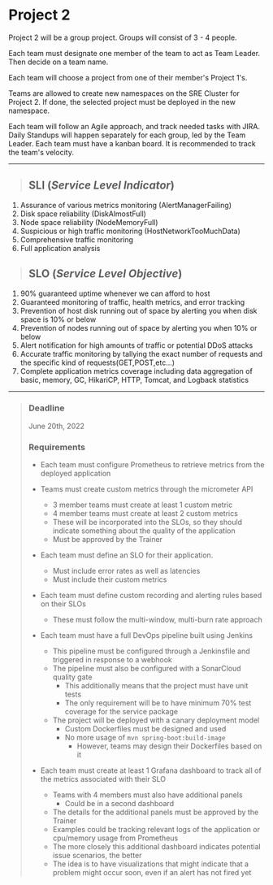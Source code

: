 # Project 2

Project 2 will be a group project. Groups will consist of 3 - 4 people.

Each team must designate one member of the team to act as Team Leader. Then decide on a team name.

Each team will choose a project from one of their member's Project 1's.

Teams are allowed to create new namespaces on the SRE Cluster for Project 2.
If done, the selected project must be deployed in the new namespace.

Each team will follow an Agile approach, and track needed tasks with JIRA. Daily Standups will happen separately for each group, led by the Team Leader. Each team must have a kanban board.
It is recommended to track the team's velocity.
___
>## SLI (_Service Level Indicator_)
1) Assurance of various metrics monitoring (AlertManagerFailing)
2) Disk space reliability (DiskAlmostFull)
3) Node space reliability (NodeMemoryFull)
4) Suspicious or high traffic monitoring (HostNetworkTooMuchData)
5) Comprehensive traffic monitoring
6) Full application analysis
>## SLO (_Service Level Objective_)
1) 90% guaranteed uptime whenever we can afford to host
2) Guaranteed monitoring of traffic, health metrics, and error tracking 
3) Prevention of host disk running out of space by alerting you when disk space is 10% or below
4) Prevention of nodes running out of space by alerting you when 10% or below
5) Alert notification for high amounts of traffic or potential DDoS attacks
6) Accurate traffic monitoring by tallying the exact number of requests and the specific kind of requests(GET,POST,etc...)
7) Complete application metrics coverage including data aggregation of basic, memory, GC, HikariCP, HTTP, Tomcat, and Logback statistics
____
>### Deadline
>June 20th, 2022
>
>### Requirements
>
>- Each team must configure Prometheus to retrieve metrics from the deployed application
>
>- Teams must create custom metrics through the micrometer API
>    - 3 member teams must create at least 1 custom metric
>    - 4 member teams must create at least 2 custom metrics
>    - These will be incorporated into the SLOs, so they should indicate something about the quality of the application
>    - Must be approved by the Trainer
>
>- Each team must define an SLO for their application.
>    - Must include error rates as well as latencies
>    - Must include their custom metrics
>
>- Each team must define custom recording and alerting rules based on their SLOs
>    - These must follow the multi-window, multi-burn rate approach
>
>- Each team must have a full DevOps pipeline built using Jenkins
>    - This pipeline must be configured through a Jenkinsfile and triggered in response to a webhook
>    - The pipeline must also be configured with a SonarCloud quality gate
>        - This additionally means that the project must have unit tests
>        - The only requirement will be to have minimum 70% test coverage for the service package
>    - The project will be deployed with a canary deployment model
>        - Custom Dockerfiles must be designed and used
>        - No more usage of `mvn spring-boot:build-image`
>            - However, teams may design their Dockerfiles based on it
>
>- Each team must create at least 1 Grafana dashboard to track all of the metrics associated with their SLO
>    - Teams with 4 members must also have additional panels
>        - Could be in a second dashboard
>    - The details for the additional panels must be approved by the Trainer
>    - Examples could be tracking relevant logs of the application or cpu/memory usage from Prometheus
>    - The more closely this additional dashboard indicates potential issue scenarios, the better
>    - The idea is to have visualizations that might indicate that a problem might occur soon, even if an alert has not fired yet